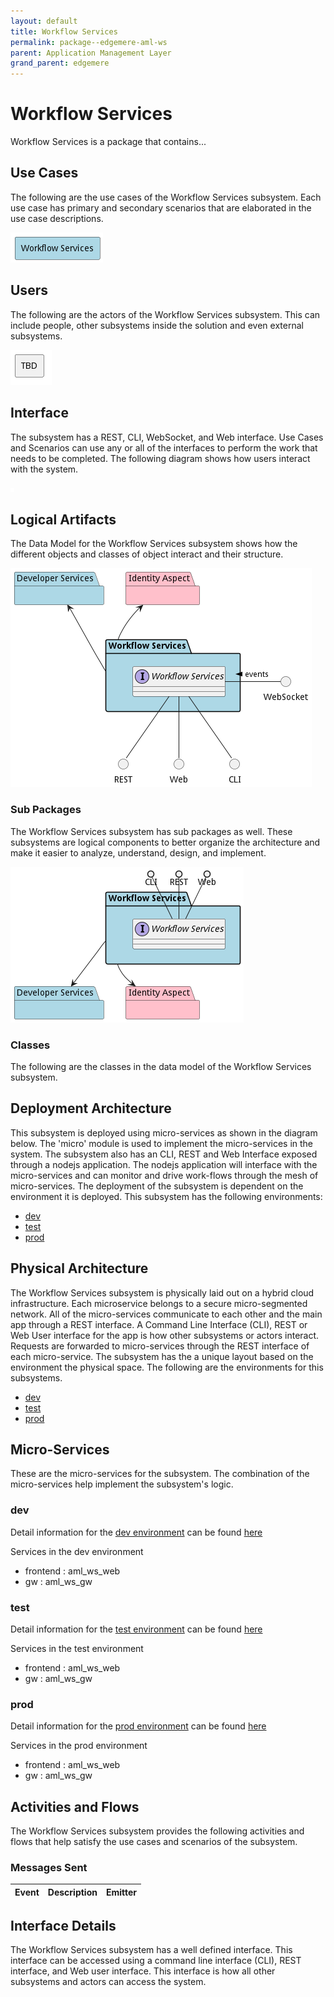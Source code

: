 ```yaml
---
layout: default
title: Workflow Services
permalink: package--edgemere-aml-ws
parent: Application Management Layer
grand_parent: edgemere
---
```


# Workflow Services

Workflow Services is a package that contains...



## Use Cases

The following are the use cases of the Workflow Services subsystem. Each use case has primary and secondary scenarios
that are elaborated in the use case descriptions.



![UseCase Diagram](./usecases.png)

## Users

The following are the actors of the Workflow Services subsystem. This can include people, other subsystems
inside the solution and even external subsystems.



![User Interaction](./userinteraction.png)

## Interface

The subsystem has a REST, CLI, WebSocket, and Web interface. Use Cases and Scenarios can use any or all
of the interfaces to perform the work that needs to be completed. The following  diagram shows how
users interact with the system.

![Scenario Mappings Diagram](./scenariomapping.png)



## Logical Artifacts

The Data Model for the  Workflow Services subsystem shows how the different objects and classes of object interact
and their structure.

![Sub Package Diagram](./subpackage.png)

### Sub Packages

The Workflow Services subsystem has sub packages as well. These subsystems are logical components to better
organize the architecture and make it easier to analyze, understand, design, and implement.



![Logical Diagram](./logical.png)

### Classes

The following are the classes in the data model of the Workflow Services subsystem.




## Deployment Architecture

This subsystem is deployed using micro-services as shown in the diagram below. The 'micro' module is
used to implement the micro-services in the system. The subsystem also has an CLI, REST and Web Interface
exposed through a nodejs application. The nodejs application will interface with the micro-services and
can monitor and drive work-flows through the mesh of micro-services. The deployment of the subsystem is
dependent on the environment it is deployed. This subsystem has the following environments:
* [dev](environment--edgemere-aml-ws-dev)
* [test](environment--edgemere-aml-ws-test)
* [prod](environment--edgemere-aml-ws-prod)



## Physical Architecture

The Workflow Services subsystem is physically laid out on a hybrid cloud infrastructure. Each microservice belongs
to a secure micro-segmented network. All of the micro-services communicate to each other and the main app through a
REST interface. A Command Line Interface (CLI), REST or Web User interface for the app is how other subsystems or actors
interact. Requests are forwarded to micro-services through the REST interface of each micro-service. The subsystem has
the a unique layout based on the environment the physical space. The following are the environments for this
subsystems.
* [dev](environment--edgemere-aml-ws-dev)
* [test](environment--edgemere-aml-ws-test)
* [prod](environment--edgemere-aml-ws-prod)


## Micro-Services

These are the micro-services for the subsystem. The combination of the micro-services help implement
the subsystem's logic.


### dev

Detail information for the [dev environment](environment--edgemere-aml-ws-dev)
can be found [here](environment--edgemere-aml-ws-dev)

Services in the dev environment

* frontend : aml_ws_web
* gw : aml_ws_gw


### test

Detail information for the [test environment](environment--edgemere-aml-ws-test)
can be found [here](environment--edgemere-aml-ws-test)

Services in the test environment

* frontend : aml_ws_web
* gw : aml_ws_gw


### prod

Detail information for the [prod environment](environment--edgemere-aml-ws-prod)
can be found [here](environment--edgemere-aml-ws-prod)

Services in the prod environment

* frontend : aml_ws_web
* gw : aml_ws_gw


## Activities and Flows
The Workflow Services subsystem provides the following activities and flows that help satisfy the use
cases and scenarios of the subsystem.




### Messages Sent

| Event | Description | Emitter |
|-------|-------------|---------|



## Interface Details
The Workflow Services subsystem has a well defined interface. This interface can be accessed using a
command line interface (CLI), REST interface, and Web user interface. This interface is how all other
subsystems and actors can access the system.



